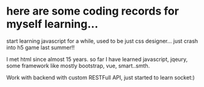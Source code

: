 # here are some coding records for myself learning...
start learning javascript for a while, used to be just css designer... just crash into h5 game last summer!!

I met html since almost 15 years. so far I have learned javascript, jqeury, some framework like mostly bootstrap, vue, smart..smth.

Work with backend with custom RESTFull API, just started to learn socket:)
